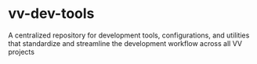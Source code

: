 # vv-dev-tools
A centralized repository for development tools, configurations, and utilities that standardize and streamline the development workflow across all VV projects
